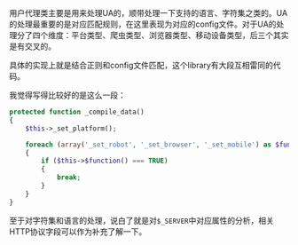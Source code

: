 用户代理类主要是用来处理UA的，顺带处理一下支持的语言、字符集之类的。UA的处理最重要的是对应匹配规则，在这里表现为对应的config文件。对于UA的处理分了四个维度：平台类型、爬虫类型、浏览器类型、移动设备类型，后三个其实是有交叉的。

具体的实现上就是结合正则和config文件匹配，这个library有大段互相雷同的代码。

我觉得写得比较好的是这么一段：

```php
protected function _compile_data()
{
	$this->_set_platform();

	foreach (array('_set_robot', '_set_browser', '_set_mobile') as $function)
	{
		if ($this->$function() === TRUE)
		{
			break;
		}
	}
}
```

至于对字符集和语言的处理，说白了就是对```$_SERVER```中对应属性的分析，相关HTTP协议字段可以作为补充了解一下。
